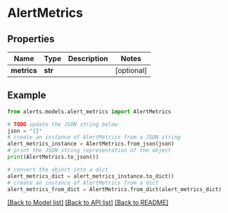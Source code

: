 # AlertMetrics


## Properties

Name | Type | Description | Notes
------------ | ------------- | ------------- | -------------
**metrics** | **str** |  | [optional] 

## Example

```python
from alerts.models.alert_metrics import AlertMetrics

# TODO update the JSON string below
json = "{}"
# create an instance of AlertMetrics from a JSON string
alert_metrics_instance = AlertMetrics.from_json(json)
# print the JSON string representation of the object
print(AlertMetrics.to_json())

# convert the object into a dict
alert_metrics_dict = alert_metrics_instance.to_dict()
# create an instance of AlertMetrics from a dict
alert_metrics_from_dict = AlertMetrics.from_dict(alert_metrics_dict)
```
[[Back to Model list]](../README.md#documentation-for-models) [[Back to API list]](../README.md#documentation-for-api-endpoints) [[Back to README]](../README.md)


